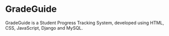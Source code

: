 # GradeGuide
GradeGuide is a Student Progress Tracking System, developed using HTML, CSS, JavaScript, Django and MySQL.
